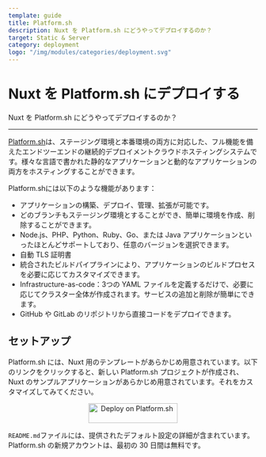 ```yaml
---
template: guide
title: Platform.sh
description: Nuxt を Platform.sh にどうやってデプロイするのか？
target: Static & Server
category: deployment
logo: "/img/modules/categories/deployment.svg"
---
```

# Nuxt を Platform.sh にデプロイする

Nuxt を Platform.sh にどうやってデプロイするのか？

---

[Platform.sh](https://platform.sh/)は、ステージング環境と本番環境の両方に対応した、フル機能を備えたエンドツーエンドの継続的デプロイメントクラウドホスティングシステムです。様々な言語で書かれた静的なアプリケーションと動的なアプリケーションの両方をホスティングすることができます。

Platform.shには以下のような機能があります：

- アプリケーションの構築、デプロイ、管理、拡張が可能です。
- どのブランチもステージング環境とすることができ、簡単に環境を作成、削除することができます。
- Node.js、PHP、Python、Ruby、Go、または Java アプリケーションといったほとんどサポートしており、任意のバージョンを選択できます。
- 自動 TLS 証明書
- 統合されたビルドパイプラインにより、アプリケーションのビルドプロセスを必要に応じてカスタマイズできます。
- Infrastructure-as-code：3つの YAML ファイルを定義するだけで、必要に応じてクラスター全体が作成されます。サービスの追加と削除が簡単にできます。
- GitHub や GitLab のリポジトリから直接コードをデプロイできます。

## セットアップ

Platform.sh には、Nuxt 用のテンプレートがあらかじめ用意されています。以下のリンクをクリックすると、新しい Platform.sh プロジェクトが作成され、Nuxt のサンプルアプリケーションがあらかじめ用意されています。それをカスタマイズしてみてください。

<p align="center">
<a href="https://console.platform.sh/projects/create-project?template=https://raw.githubusercontent.com/platformsh/template-builder/master/templates/nuxtjs/.platform.template.yaml&utm_content=nuxtjs&utm_source=nuxtjs_orgb&utm_medium=button&utm_campaign=deploy_on_platform" target="_blank">
    <img src="https://platform.sh/images/deploy/lg-blue.svg" alt="Deploy on Platform.sh" height="40px" width="180px" />
</a>
</p>

`README.md`ファイルには、提供されたデフォルト設定の詳細が含まれています。Platform.sh の新規アカウントは、最初の 30 日間は無料です。
